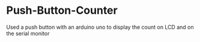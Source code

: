 # Push-Button-Counter
Used a push button with an arduino uno to display the count on LCD and on the serial monitor
